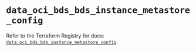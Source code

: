 # `data_oci_bds_bds_instance_metastore_config`

Refer to the Terraform Registry for docs: [`data_oci_bds_bds_instance_metastore_config`](https://registry.terraform.io/providers/hashicorp/oci/7.19.0/docs/data-sources/bds_bds_instance_metastore_config).
